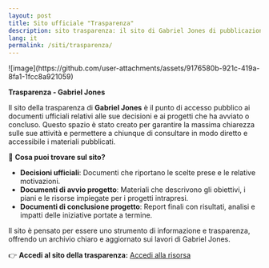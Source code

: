 ```yaml
---
layout: post
title: Sito ufficiale "Trasparenza"
description: sito trasparenza: il sito di Gabriel Jones di pubblicazione di tuttii documenti rivolti al publico!
lang: it
permalink: /siti/trasparenza/
---
```

<main class="container my-4" markdown="1">
![image](https://github.com/user-attachments/assets/9176580b-921c-419a-8fa1-1fcc8a921059)

**Trasparenza - Gabriel Jones**  

Il sito della trasparenza di **Gabriel Jones** è il punto di accesso pubblico ai documenti ufficiali relativi alle sue decisioni e ai progetti che ha avviato o concluso. Questo spazio è stato creato per garantire la massima chiarezza sulle sue attività e permettere a chiunque di consultare in modo diretto e accessibile i materiali pubblicati.  

📂 **Cosa puoi trovare sul sito?**  
- **Decisioni ufficiali**: Documenti che riportano le scelte prese e le relative motivazioni.  
- **Documenti di avvio progetto**: Materiali che descrivono gli obiettivi, i piani e le risorse impiegate per i progetti intrapresi.  
- **Documenti di conclusione progetto**: Report finali con risultati, analisi e impatti delle iniziative portate a termine.  

Il sito è pensato per essere uno strumento di informazione e trasparenza, offrendo un archivio chiaro e aggiornato sui lavori di Gabriel Jones.  

👉 **Accedi al sito della trasparenza:** [Accedi alla risorsa](https://trasparenza.18f.it/)</main>
